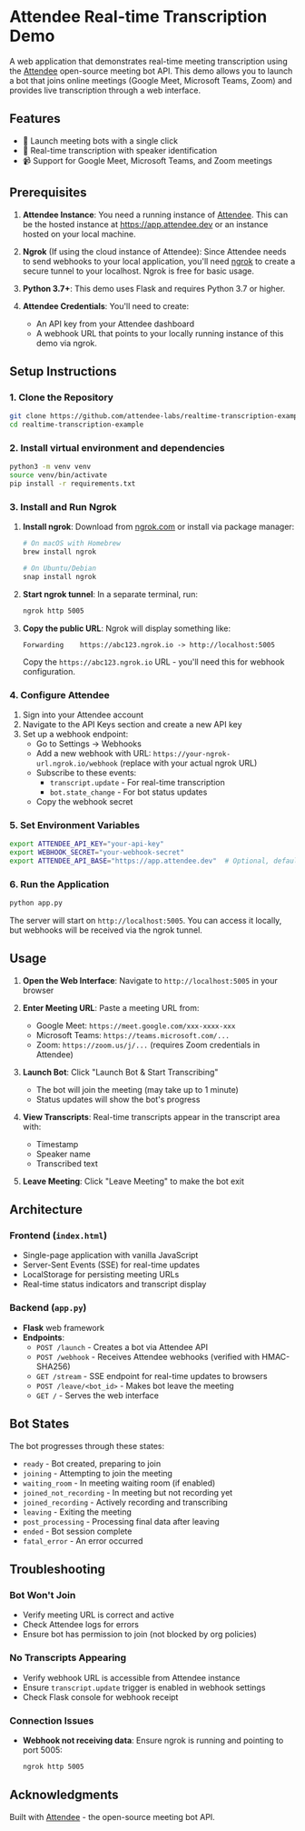 # Attendee Real-time Transcription Demo

A web application that demonstrates real-time meeting transcription using the [Attendee](https://github.com/attendee-labs/attendee) open-source meeting bot API. This demo allows you to launch a bot that joins online meetings (Google Meet, Microsoft Teams, Zoom) and provides live transcription through a web interface.

## Features

- 🤖 Launch meeting bots with a single click
- 📝 Real-time transcription with speaker identification
- 📹 Support for Google Meet, Microsoft Teams, and Zoom meetings

## Prerequisites

1. **Attendee Instance**: You need a running instance of [Attendee](https://github.com/attendee-labs/attendee). This can be the hosted instance at https://app.attendee.dev or an instance hosted on your local machine.

2. **Ngrok** (If using the cloud instance of Attendee): Since Attendee needs to send webhooks to your local application, you'll need [ngrok](https://ngrok.com/) to create a secure tunnel to your localhost. Ngrok is free for basic usage.

2. **Python 3.7+**: This demo uses Flask and requires Python 3.7 or higher.

4. **Attendee Credentials**: You'll need to create:
   - An API key from your Attendee dashboard
   - A webhook URL that points to your locally running instance of this demo via ngrok.

## Setup Instructions

### 1. Clone the Repository

```bash
git clone https://github.com/attendee-labs/realtime-transcription-example
cd realtime-transcription-example
```

### 2. Install virtual environment and dependencies

```bash
python3 -m venv venv
source venv/bin/activate
pip install -r requirements.txt
```

### 3. Install and Run Ngrok

1. **Install ngrok**: Download from [ngrok.com](https://ngrok.com/) or install via package manager:
   ```bash
   # On macOS with Homebrew
   brew install ngrok
   
   # On Ubuntu/Debian
   snap install ngrok
   ```

2. **Start ngrok tunnel**: In a separate terminal, run:
   ```bash
   ngrok http 5005
   ```
   
3. **Copy the public URL**: Ngrok will display something like:
   ```
   Forwarding    https://abc123.ngrok.io -> http://localhost:5005
   ```
   Copy the `https://abc123.ngrok.io` URL - you'll need this for webhook configuration.

### 4. Configure Attendee

1. Sign into your Attendee account
2. Navigate to the API Keys section and create a new API key
3. Set up a webhook endpoint:
   - Go to Settings -> Webhooks
   - Add a new webhook with URL: `https://your-ngrok-url.ngrok.io/webhook` (replace with your actual ngrok URL)
   - Subscribe to these events:
     - `transcript.update` - For real-time transcription
     - `bot.state_change` - For bot status updates
   - Copy the webhook secret

### 5. Set Environment Variables

```bash
export ATTENDEE_API_KEY="your-api-key"
export WEBHOOK_SECRET="your-webhook-secret"
export ATTENDEE_API_BASE="https://app.attendee.dev"  # Optional, defaults to https://app.attendee.dev
```

### 6. Run the Application

```bash
python app.py
```

The server will start on `http://localhost:5005`. You can access it locally, but webhooks will be received via the ngrok tunnel.

## Usage

1. **Open the Web Interface**: Navigate to `http://localhost:5005` in your browser

2. **Enter Meeting URL**: Paste a meeting URL from:
   - Google Meet: `https://meet.google.com/xxx-xxxx-xxx`
   - Microsoft Teams: `https://teams.microsoft.com/...`
   - Zoom: `https://zoom.us/j/...` (requires Zoom credentials in Attendee)

3. **Launch Bot**: Click "Launch Bot & Start Transcribing"
   - The bot will join the meeting (may take up to 1 minute)
   - Status updates will show the bot's progress

4. **View Transcripts**: Real-time transcripts appear in the transcript area with:
   - Timestamp
   - Speaker name
   - Transcribed text

5. **Leave Meeting**: Click "Leave Meeting" to make the bot exit

## Architecture

### Frontend (`index.html`)
- Single-page application with vanilla JavaScript
- Server-Sent Events (SSE) for real-time updates
- LocalStorage for persisting meeting URLs
- Real-time status indicators and transcript display

### Backend (`app.py`)
- **Flask** web framework
- **Endpoints**:
  - `POST /launch` - Creates a bot via Attendee API
  - `POST /webhook` - Receives Attendee webhooks (verified with HMAC-SHA256)
  - `GET /stream` - SSE endpoint for real-time updates to browsers
  - `POST /leave/<bot_id>` - Makes bot leave the meeting
  - `GET /` - Serves the web interface

## Bot States

The bot progresses through these states:
- `ready` - Bot created, preparing to join
- `joining` - Attempting to join the meeting
- `waiting_room` - In meeting waiting room (if enabled)
- `joined_not_recording` - In meeting but not recording yet
- `joined_recording` - Actively recording and transcribing
- `leaving` - Exiting the meeting
- `post_processing` - Processing final data after leaving
- `ended` - Bot session complete
- `fatal_error` - An error occurred

## Troubleshooting

### Bot Won't Join
- Verify meeting URL is correct and active
- Check Attendee logs for errors
- Ensure bot has permission to join (not blocked by org policies)

### No Transcripts Appearing
- Verify webhook URL is accessible from Attendee instance
- Ensure `transcript.update` trigger is enabled in webhook settings
- Check Flask console for webhook receipt

### Connection Issues
- **Webhook not receiving data**: Ensure ngrok is running and pointing to port 5005:
  ```bash
  ngrok http 5005
  ```

## Acknowledgments

Built with [Attendee](https://github.com/attendee-labs/attendee) - the open-source meeting bot API.
